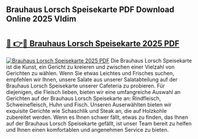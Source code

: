 ## Brauhaus Lorsch Speisekarte PDF Download Online 2025 Vldim

# <h2><a href="http://gc928kx.nevu.top/?p=Brauhaus+Lorsch+Speisekarte">🔗 👉🔴 Brauhaus Lorsch Speisekarte 2025 PDF</a></h2>

[![Brauhaus Lorsch Speisekarte 2025 PDF](https://i.imgur.com/dBaPXMq.png)](http://gc928kx.nevu.top/?p=Brauhaus+Lorsch+Speisekarte)
Die Brauhaus Lorsch Speisekarte ist die Kunst, ein Gericht zu kreieren und zwischen einer Vielzahl von Gerichten zu wählen. Wenn Sie etwas Leichtes und Frisches suchen, empfehlen wir Ihnen, unsere Salate aus unserer Salatabteilung auf der Brauhaus Lorsch Speisekarte unserer Cafeteria zu probieren. Für diejenigen, die Fleisch lieben, bieten wir eine umfangreiche Auswahl an Gerichten auf der Brauhaus Lorsch Speisekarte an: Rindfleisch, Schweinefleisch, Huhn und Fisch. Unseren Auserwählten bieten wir exquisite Gerichte wie Schaschlik und Steak an, die auf Holzkohle zubereitet werden. Wenn es Ihnen schwer fällt, etwas zu finden, das Ihnen auf der Brauhaus Lorsch Speisekarte gefällt, ist unser Team bereit zu helfen und Ihnen einen komfortablen und angenehmen Service zu bieten.
